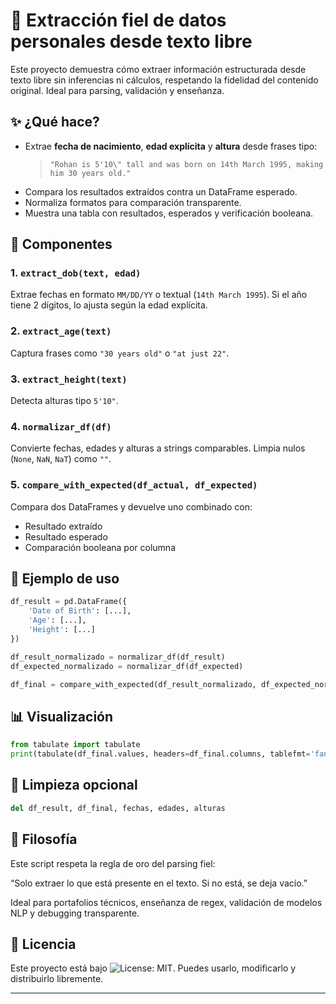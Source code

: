 # 🧠 Extracción fiel de datos personales desde texto libre

Este proyecto demuestra cómo extraer información estructurada desde texto libre sin inferencias ni cálculos, respetando la fidelidad del contenido original. Ideal para parsing, validación y enseñanza.

## ✨ ¿Qué hace?

- Extrae **fecha de nacimiento**, **edad explícita** y **altura** desde frases tipo:
  > `"Rohan is 5'10\" tall and was born on 14th March 1995, making him 30 years old."`
- Compara los resultados extraídos contra un DataFrame esperado.
- Normaliza formatos para comparación transparente.
- Muestra una tabla con resultados, esperados y verificación booleana.

## 🧩 Componentes

### 1. `extract_dob(text, edad)`
Extrae fechas en formato `MM/DD/YY` o textual (`14th March 1995`). Si el año tiene 2 dígitos, lo ajusta según la edad explícita.

### 2. `extract_age(text)`
Captura frases como `"30 years old"` o `"at just 22"`.

### 3. `extract_height(text)`
Detecta alturas tipo `5'10"`.

### 4. `normalizar_df(df)`
Convierte fechas, edades y alturas a strings comparables. Limpia nulos (`None`, `NaN`, `NaT`) como `""`.

### 5. `compare_with_expected(df_actual, df_expected)`
Compara dos DataFrames y devuelve uno combinado con:
- Resultado extraído
- Resultado esperado
- Comparación booleana por columna

## 🧪 Ejemplo de uso

```python
df_result = pd.DataFrame({
    'Date of Birth': [...],
    'Age': [...],
    'Height': [...]
})

df_result_normalizado = normalizar_df(df_result)
df_expected_normalizado = normalizar_df(df_expected)

df_final = compare_with_expected(df_result_normalizado, df_expected_normalizado)
```
## 📊 Visualización
```python
from tabulate import tabulate
print(tabulate(df_final.values, headers=df_final.columns, tablefmt='fancy'))
```
## 🧼 Limpieza opcional
```python
del df_result, df_final, fechas, edades, alturas
```
## 🧠 Filosofía
Este script respeta la regla de oro del parsing fiel:

“Solo extraer lo que está presente en el texto. Si no está, se deja vacío.”

Ideal para portafolios técnicos, enseñanza de regex, validación de modelos NLP y debugging transparente.
## 📄 Licencia

Este proyecto está bajo ![License: MIT](https://img.shields.io/badge/License-MIT-cyan.svg). Puedes usarlo, modificarlo y distribuirlo libremente.

---
